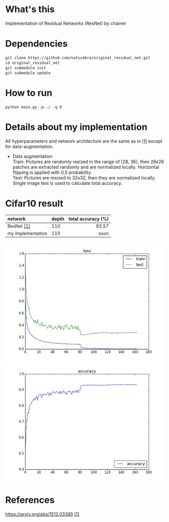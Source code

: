 # What's this
Implementation of Residual Networks (ResNet) by chainer  

# Dependencies

    git clone https://github.com/nutszebra/original_residual_net.git
    cd original_residual_net
    git submodule init
    git submodule update

# How to run
    python main.py -p ./ -g 0 


# Details about my implementation
All hyperparameters and network architecture are the same as in [[1]][Paper] except for data-augmentation.  
* Data augmentation  
Train: Pictures are randomly resized in the range of [28, 36], then 26x26 patches are extracted randomly and are normalized locally. Horizontal flipping is applied with 0.5 probability.  
Test: Pictures are resized to 32x32, then they are normalized locally. Single image test is used to calculate total accuracy.  

# Cifar10 result

| network              | depth | total accuracy (%) |
|:---------------------|-------|-------------------:|
| ResNet [[1]][Paper]  | 110   | 93.57              |
| my implementation    | 110   | soon               |

<img src="https://github.com/nutszebra/original_residual_net/blob/master/loss.jpg" alt="loss" title="loss">
<img src="https://github.com/nutszebra/original_residual_net/blob/master/accuracy.jpg" alt="total accuracy" title="total accuracy">


# References
https://arxiv.org/abs/1512.03385 [[1]][Paper]

[paper]: https://arxiv.org/abs/1512.03385 "Paper"
